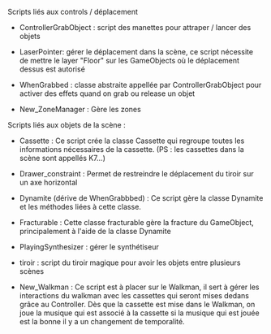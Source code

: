 Scripts liés aux controls / déplacement 

* ControllerGrabObject : script des manettes pour attraper / lancer des objets

* LaserPointer: gérer le déplacement dans la scène, ce script nécessite de mettre le layer "Floor" sur les GameObjects où le déplacement dessus est autorisé

* WhenGrabbed : classe abstraite appellée par ControllerGrabObject pour activer des effets quand on grab ou release un objet

* New_ZoneManager : Gère les zones

Scripts liés aux objets de la scène : 

* Cassette : Ce script crée la classe Cassette qui regroupe toutes les informations nécessaires de la cassette. (PS : les cassettes dans la scène sont appellés K7...)

* Drawer_constraint : Permet de restreindre le déplacement du tiroir sur un axe horizontal

* Dynamite (dérive de WhenGrabbbed) : Ce script gère la classe Dynamite et les méthodes liées à cette classe.

* Fracturable :  Cette classe fracturable gère la fracture du GameObject, principalement à l'aide de la classe Dynamite

* PlayingSynthesizer : gérer le synthétiseur

* tiroir : script du tiroir magique pour avoir les objets entre plusieurs scènes

* New_Walkman : Ce script est à placer sur le Walkman, il sert à gérer les interactions du walkman avec les cassettes qui seront mises dedans grâce au Controller. Dès que la cassette est mise dans le Walkman, on joue la musique qui est associé à la cassette si la musique qui est jouée est la bonne il y a un changement de temporalité.
